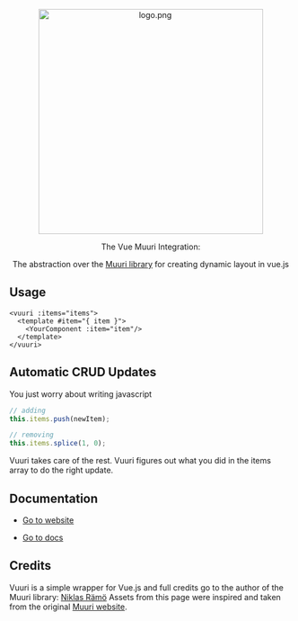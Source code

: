 <p align="center">
<img height="400px" style="max-width:100%" src="https://github.com/dannyYassine/vuuri/blob/master/.docs/.vuepress/public/vuuri_logo.png?raw=true" alt="logo.png">
</p>

<p align="center">
The Vue Muuri Integration:
</p>
<p align="center">
The abstraction over the <a href="https://muuri.dev/" target="_blank">Muuri library</a> for creating dynamic layout in vue.js
</p>

## Usage

```vue
<vuuri :items="items">
  <template #item="{ item }">
    <YourComponent :item="item"/>
  </template>
</vuuri>
```

## Automatic CRUD Updates

You just worry about writing javascript

```javascript
// adding
this.items.push(newItem);

// removing
this.items.splice(1, 0);
```

Vuuri takes care of the rest. Vuuri figures out what you did 
in the items array to do the right update.

## Documentation

* [Go to website](https://dannyyassine.github.io/vuuri)

* [Go to docs](https://dannyyassine.github.io/vuuri/guide/install.html)

## Credits

Vuuri is a simple wrapper for Vue.js and full credits go to 
the author of the Muuri library: [Niklas Rämö](https://github.com/niklasramo)
Assets from this page were inspired and taken from the 
original [Muuri website](https://muuri.dev/).